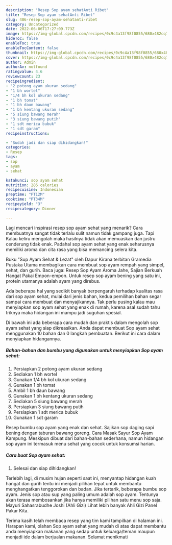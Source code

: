 ```yaml
---
description: "Resep Sop ayam sehatAnti Ribet"
title: "Resep Sop ayam sehatAnti Ribet"
slug: 486-resep-sop-ayam-sehatanti-ribet
category: Uncategorized
date: 2022-06-06T17:27:09.773Z
image: https://img-global.cpcdn.com/recipes/0c9c4a13f98f0855/680x482cq70/sop-ayam-sehat-foto-resep-utama.jpg
hideToc: false
enableToc: true
enableTocContent: false
thumbnail: https://img-global.cpcdn.com/recipes/0c9c4a13f98f0855/680x482cq70/sop-ayam-sehat-foto-resep-utama.jpg
cover: https://img-global.cpcdn.com/recipes/0c9c4a13f98f0855/680x482cq70/sop-ayam-sehat-foto-resep-utama.jpg
author: Admin
authorAv: notfound
ratingvalue: 4.6
reviewcount: 23
recipeingredient:
- "2 potong ayam ukuran sedang"
- "1 bh wortel"
- "1/4 bh kol ukuran sedang"
- "1 bh tomat"
- "1 bh daun bawang"
- "1 bh kentang ukuran sedang"
- "5 siung bawang merah"
- "3 siung bawang putih"
- "1 sdt merica bubuk"
- "1 sdt garam"
recipeinstructions:

- "Sudah jadi dan siap dihidangkan!"
categories:
- Resep
tags:
- sop
- ayam
- sehat

katakunci: sop ayam sehat 
nutrition: 286 calories
recipecuisine: Indonesian
preptime: "PT12M"
cooktime: "PT34M"
recipeyield: "3"
recipecategory: Dinner

---
```



Lagi mencari inspirasi resep sop ayam sehat yang menarik? Cara membuatnya sangat tidak terlalu sulit namun tidak gampang juga. Tapi Kalau keliru mengolah maka hasilnya tidak akan memuaskan dan justru cenderung tidak enak. Padahal sop ayam sehat yang enak seharusnya memiliki aroma dan cita rasa yang bisa memancing selera kita.


Buku &#34;Sup Ayam Sehat &amp; Lezat&#34; oleh Dapur Kirana terbitan Gramedia Pustaka Utama membagikan cara membuat sop ayam rempah yang simpel, sehat, dan gurih. Baca juga: Resep Sop Ayam Aroma Jahe, Sajian Berkuah Hangat Pakai Empon-empon. Untuk resep sop ayam bening yang satu ini, protein utamanya adalah ayam yang direbus.

Ada beberapa hal yang sedikit banyak berpengaruh terhadap kualitas rasa dari sop ayam sehat, mulai dari jenis bahan, kedua pemilihan bahan segar sampai cara membuat dan menyajikannya. Tak perlu pusing kalau mau menyiapkan sop ayam sehat yang enak di rumah, karena asal sudah tahu triknya maka hidangan ini mampu jadi suguhan spesial.


Di bawah ini ada beberapa cara mudah dan praktis dalam mengolah sop ayam sehat yang siap dikreasikan. Anda dapat membuat Sop ayam sehat menggunakan 10 bahan dan 0 langkah pembuatan. Berikut ini cara dalam menyiapkan hidangannya.

<!--inarticleads1-->

##### Bahan-bahan dan bumbu yang digunakan untuk menyiapkan Sop ayam sehat:

1. Persiapkan 2 potong ayam ukuran sedang
1. Sediakan 1 bh wortel
1. Gunakan 1/4 bh kol ukuran sedang
1. Gunakan 1 bh tomat
1. Ambil 1 bh daun bawang
1. Gunakan 1 bh kentang ukuran sedang
1. Sediakan 5 siung bawang merah
1. Persiapkan 3 siung bawang putih
1. Persiapkan 1 sdt merica bubuk
1. Gunakan 1 sdt garam


Resep bumbu sop ayam yang enak dan sehat. Sajikan sop daging sapi bening dengan taburan bawang goreng. Cara Masak Sayur Sop Ayam Kampung. Meskipun dibuat dari bahan-bahan sederhana, namun hidangan sop ayam ini termasuk menu sehat yang cocok untuk konsumsi harian. 

<!--inarticleads2-->

##### Cara buat Sop ayam sehat:


1. Selesai dan siap dihidangkan!

Terlebih lagi, di musim hujan seperti saat ini, menyantap hidangan kuah hangat dan gurih tentu ini menjadi pilihan tepat untuk membantu menghangatkan tenggorokan dan badan. Jika tertarik, beberapa bumbu sop ayam. Jenis sop atau sup yang paling umum adalah sop ayam. Tentunya akan terasa membosankan jika hanya memiliki pilihan satu menu sop saja. Mayuri Sahasrabudhe Joshi (Ahli Gizi) Lihat lebih banyak Ahli Gizi Panel Pakar Kita. 

Terima kasih telah membaca resep yang tim kami tampilkan di halaman ini. Harapan kami, olahan Sop ayam sehat yang mudah di atas dapat membantu anda menyiapkan makanan yang sedap untuk keluarga/teman maupun menjadi ide dalam berjualan makanan. Selamat menikmati
